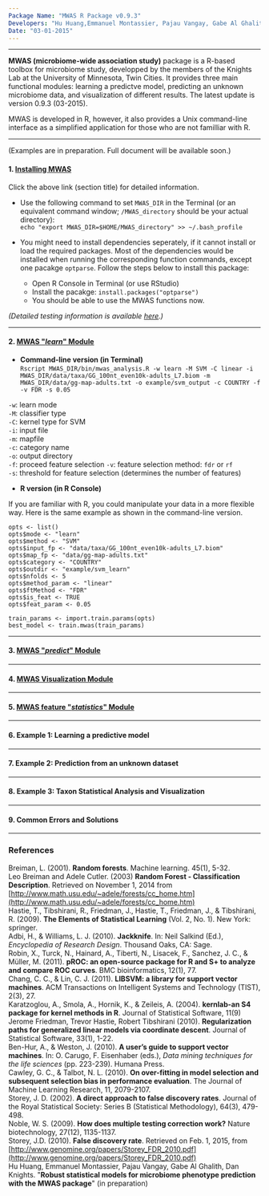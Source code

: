 ```yaml
---
Package Name: "MWAS R Package v0.9.3"
Developers: "Hu Huang,Emmanuel Montassier, Pajau Vangay, Gabe Al Ghalith, Dan Knights"
Date: "03-01-2015"
---
```


****


**MWAS (microbiome-wide association study)** package is a R-based toolbox for microbiome study, developped by the members of the Knights Lab at the University of Minnesota, Twin Cities. It provides three main functional modules: learning a predictve model, predicting an unknown microbiome data, and visualization of different results. The latest update is version 0.9.3 (03-2015). 

MWAS is developed in R, however, it also provides a Unix command-line interface as a simplified application for those who are not familliar with R.  

****

(Examples are in preparation. Full document will be available soon.)    
  
#### 1. [Installing MWAS](http://rpubs.com/hwangtiger/install_mwas)  

Click the above link (section title) for detailed information.  

* Use the following command to set `MWAS_DIR` in the Terminal (or an equivalent command window; `/MWAS_directory` should be your actual directory):   
`echo "export MWAS_DIR=$HOME/MWAS_directory" >> ~/.bash_profile`  

* You might need to install dependencies seperately, if it cannot install or load the required packages. Most of the dependencies would be installed when running the corresponding function commands, except one pacakge `optparse`. Follow the steps below to install this package:  
   + Open R Console in Terminal (or use RStudio)  
   + Install the pacakge: `install.packages("optparse")`  
   + You should be able to use the MWAS functions now.   
   
*(Detailed testing information is available [here](http://rpubs.com/hwangtiger/install_mwas).)*

***

#### 2. [MWAS "*learn*" Module](http://rpubs.com/hwangtiger/mwas_learn)  

* **Command-line version (in Terminal)**     
`Rscript MWAS_DIR/bin/mwas_analysis.R -w learn -M SVM -C linear -i MWAS_DIR/data/taxa/GG_100nt_even10k-adults_L7.biom -m MWAS_DIR/data/gg-map-adults.txt -o example/svm_output -c COUNTRY -f -v FDR -s 0.05`

`-w`: learn mode  
`-M`: classifier type  
`-C`: kernel type for SVM  
`-i`: input file  
`-m`: mapfile  
`-c`: category name  
`-o`: output directory  
`-f`: proceed feature selection
`-v`: feature selection method: `fdr` or `rf`  
`-s`: threshold for feature selection (determines the number of features)

* **R version (in R Console)**

If you are familiar with R, you could manipulate your data in a more flexible way. Here is the same example as shown in the command-line version.  

`opts <- list()`  
`opts$mode <- "learn"`  
`opts$method <- "SVM"`  
`opts$input_fp <- "data/taxa/GG_100nt_even10k-adults_L7.biom"`  
`opts$map_fp <- "data/gg-map-adults.txt"`  
`opts$category <- "COUNTRY"`  
`opts$outdir <- "example/svm_learn"`  
`opts$nfolds <- 5`  
`opts$method_param <- "linear"`  
`opts$ftMethod <- "FDR"`  
`opts$is_feat <- TRUE`  
`opts$feat_param <- 0.05`  

`train_params <- import.train.params(opts)`  
`best_model <- train.mwas(train_params)`  


***

#### 3. [MWAS "*predict*" Module](http://rpubs.com/hwangtiger/mwas_predict)

***

#### 4. [MWAS Visualization Module](http://rpubs.com/hwangtiger/mwas_visualization)  

***

#### 5. [MWAS feature "*statistics*" Module](http://rpubs.com/hwangtiger/MWAS_feat_stats)

***

#### 6. Example 1: Learning a predictive model   




***
#### 7. Example 2: Prediction from an unknown dataset  

***

#### 8. Example 3: Taxon Statistical Analysis and Visualization  

***

#### 9. Common Errors and Solutions

***

### References  
Breiman, L. (2001). **Random forests**. Machine learning. 45(1), 5-32.  
Leo Breiman and Adele Cutler. (2003) **Random Forest - Classification Description**. Retrieved on November 1, 2014 from [http://www.math.usu.edu/~adele/forests/cc_home.htm](http://www.math.usu.edu/~adele/forests/cc_home.htm)  
Hastie, T., Tibshirani, R., Friedman, J., Hastie, T., Friedman, J., & Tibshirani, R. (2009). **The Elements of Statistical Learning** (Vol. 2, No. 1). New York: springer.  
Adbi, H., & Williams, L. J. (2010). **Jackknife**. In: Neil Salkind (Ed.), _Encyclopedia of Research Design_. Thousand Oaks, CA: Sage.   
Robin, X., Turck, N., Hainard, A., Tiberti, N., Lisacek, F., Sanchez, J. C., & Müller, M. (2011). **pROC: an open-source package for R and S+ to analyze and compare ROC curves**. BMC bioinformatics, 12(1), 77.  
Chang, C. C., & Lin, C. J. (2011). **LIBSVM: a library for support vector machines**. ACM Transactions on Intelligent Systems and Technology (TIST), 2(3), 27.  
Karatzoglou, A., Smola, A., Hornik, K., & Zeileis, A. (2004). **kernlab-an S4 package for kernel methods in R**. Journal of Statistical Software, 11(9)  
Jerome Friedman, Trevor Hastie, Robert Tibshirani (2010). **Regularization paths for generalized linear models via coordinate descent**. Journal of Statistical Software, 33(1), 1-22.  
Ben-Hur, A., & Weston, J. (2010). **A user’s guide to support vector machines**. In: O. Carugo, F. Eisenhaber (eds.), _Data mining techniques for the life sciences_ (pp. 223-239). Humana Press.  
Cawley, G. C., & Talbot, N. L. (2010). **On over-fitting in model selection and subsequent selection bias in performance evaluation**. The Journal of Machine Learning Research, 11, 2079-2107.  
Storey, J. D. (2002). **A direct approach to false discovery rates**. Journal of the Royal Statistical Society: Series B (Statistical Methodology), 64(3), 479-498.  
Noble, W. S. (2009). **How does multiple testing correction work?** Nature biotechnology, 27(12), 1135-1137.  
Storey, J.D. (2010). **False discovery rate**. Retrieved on Feb. 1, 2015, from [http://www.genomine.org/papers/Storey_FDR_2010.pdf](http://www.genomine.org/papers/Storey_FDR_2010.pdf)  
Hu Huang, Emmanuel Montassier, Pajau Vangay, Gabe Al Ghalith, Dan Knights. "**Robust statistical models for microbiome phenotype prediction with the MWAS package**" (in preparation)

